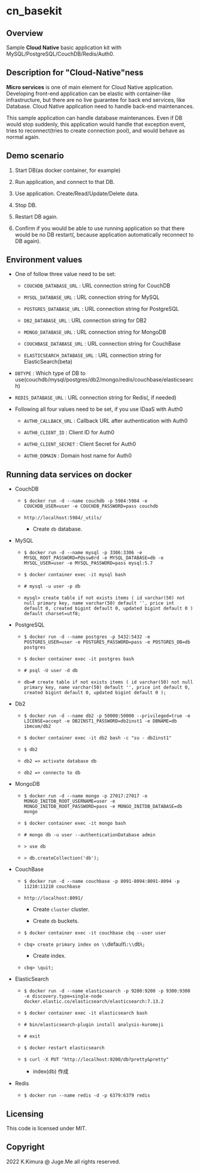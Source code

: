 # cn_basekit

## Overview

Sample **Cloud Native** basic application kit with MySQL/PostgreSQL/CouchDB/Redis/Auth0.


## Description for "Cloud-Native"ness

**Micro services** is one of main element for Cloud Native application. Developing front-end application can be elastic with container-like infrastructure, but there are no live guarantee for back end services, like Database. Cloud Native application need to handle back-end maintenances.

This sample application can handle database maintenances. Even if DB would stop suddenly, this application would handle that exception event, tries to reconnect(tries to create connection pool), and would behave as normal again.


## Demo scenario

1. Start DB(as docker container, for example)

2. Run application, and connect to that DB.

3. Use application. Create/Read/Update/Delete data.

4. Stop DB.

5. Restart DB again.

6. Confirm if you would be able to use running application so that there would be no DB restart(, because application automatically reconnect to DB again).


## Environment values

- One of follow three value need to be set:

  - `COUCHDB_DATABASE_URL` : URL connection string for CouchDB

  - `MYSQL_DATABASE_URL` : URL connection string for MySQL

  - `POSTGRES_DATABASE_URL` : URL connection string for PostgreSQL

  - `DB2_DATABASE_URL` : URL connection string for DB2

  - `MONGO_DATABASE_URL` : URL connection string for MongoDB

  - `COUCHBASE_DATABASE_URL` : URL connection string for CouchBase

  - `ELASTICSEARCH_DATABASE_URL` : URL connection string for ElasticSearch(beta)

- `DBTYPE` : Which type of DB to use(couchdb/mysql/postgres/db2/mongo/redis/couchbase/elasticsearch)

- `REDIS_DATABASE_URL` : URL connection string for Redis(, if needed)

- Following all four values need to be set, if you use IDaaS with Auth0

  - `AUTH0_CALLBACK_URL` : Callback URL after authentication with Auth0

  - `AUTH0_CLIENT_ID` : Client ID for Auth0

  - `AUTH0_CLIENT_SECRET` : Client Secret for Auth0

  - `AUTH0_DOMAIN` : Domain host name for Auth0


## Running data services on docker

- CouchDB

  - `$ docker run -d --name couchdb -p 5984:5984 -e COUCHDB_USER=user -e COUCHDB_PASSWORD=pass couchdb`

  - `http://localhost:5984/_utils/`

    - Create `db` database.

- MySQL

  - `$ docker run -d --name mysql -p 3306:3306 -e MYSQL_ROOT_PASSWORD=P@ssw0rd -e MYSQL_DATABASE=db -e MYSQL_USER=user -e MYSQL_PASSWORD=pass mysql:5.7`

  - `$ docker container exec -it mysql bash`

  - `# mysql -u user -p db`

  - `mysql> create table if not exists items ( id varchar(50) not null primary key, name varchar(50) default '', price int default 0, created bigint default 0, updated bigint default 0 ) default charset=utf8;`

- PostgreSQL

  - `$ docker run -d --name postgres -p 5432:5432 -e POSTGRES_USER=user -e POSTGRES_PASSWORD=pass -e POSTGRES_DB=db postgres`

  - `$ docker container exec -it postgres bash`

  - `# psql -U user -d db`

  - `db=# create table if not exists items ( id varchar(50) not null primary key, name varchar(50) default '', price int default 0, created bigint default 0, updated bigint default 0 );`

- Db2

  - `$ docker run -d --name db2 -p 50000:50000 --privileged=true -e LICENSE=accept -e DB2INST1_PASSWORD=db2inst1 -e DBNAME=db ibmcom/db2`

  - `$ docker container exec -it db2 bash -c "su - db2inst1"`

  - `$ db2`

  - `db2 => activate database db`

  - `db2 => connecto to db`

- MongoDB

  - `$ docker run -d --name mongo -p 27017:27017 -e MONGO_INITDB_ROOT_USERNAME=user -e MONGO_INITDB_ROOT_PASSWORD=pass -e MONGO_INITDB_DATABASE=db mongo`

  - `$ docker container exec -it mongo bash`

  - `# mongo db -u user --authenticationDatabase admin`

  - `> use db`

  - `> db.createCollection('db');`

- CouchBase

  - `$ docker run -d --name couchbase -p 8091-8094:8091-8094 -p 11210:11210 couchbase`

  - `http://localhost:8091/`

    - Create `cluster` cluster.

    - Create `db` buckets.

  - `$ docker container exec -it couchbase cbq --user user`

  - `cbq> create primary index on \\`default\\`:\\`db\\`;`

    - Create index.

  - `cbq> \quit;`

- ElasticSearch

  - `$ docker run -d --name elasticsearch -p 9200:9200 -p 9300:9300 -e discovery.type=single-node docker.elastic.co/elasticsearch/elasticsearch:7.13.2`

  - `$ docker container exec -it elasticsearch bash`

  - `# bin/elasticsearch-plugin install analysis-kuromoji`

  - `# exit`

  - `$ docker restart elasticsearch`

  - `$ curl -X PUT "http://localhost:9200/db?pretty&pretty"`

    - index(db) 作成


- Redis

  - `$ docker run --name redis -d -p 6379:6379 redis`

## Licensing

This code is licensed under MIT.


## Copyright

2022 K.Kimura @ Juge.Me all rights reserved.

